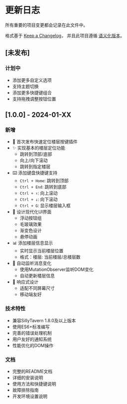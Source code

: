 # 更新日志

所有重要的项目变更都会记录在此文件中。

格式基于 [Keep a Changelog](https://keepachangelog.com/zh-CN/1.0.0/)，
并且此项目遵循 [语义化版本](https://semver.org/lang/zh-CN/)。

## [未发布]

### 计划中
- 添加更多自定义选项
- 支持主题切换
- 添加更多快捷键组合
- 支持拖拽调整按钮位置

## [1.0.0] - 2024-01-XX

### 新增
- 🎉 首次发布快速定位楼层按键插件
- ✨ 实现基本的楼层定位功能
  - 跳转到顶部/底部
  - 向上/向下滚动
  - 跳转到指定楼层
- ⌨️ 添加键盘快捷键支持
  - `Ctrl + Home`: 跳转到顶部
  - `Ctrl + End`: 跳转到底部
  - `Ctrl + ↑`: 向上滚动
  - `Ctrl + ↓`: 向下滚动
  - `Ctrl + G`: 显示楼层输入框
- 🎨 设计现代化UI界面
  - 浮动按钮组
  - 毛玻璃效果
  - 渐变色设计
  - 悬停动画
- 📊 添加楼层信息显示
  - 实时显示当前楼层位置
  - 格式：楼层: 当前楼层/总楼层数
- 🔄 自动监听消息变化
  - 使用MutationObserver监听DOM变化
  - 自动更新楼层信息
- 📱 响应式设计
  - 适配不同屏幕尺寸
  - 移动端友好

### 技术特性
- 兼容SillyTavern 1.8.0及以上版本
- 使用ES6+标准编写
- 完善的错误处理机制
- 用户友好的通知系统
- 性能优化的DOM操作

### 文档
- 完整的README文档
- 详细的安装说明
- 使用方法和快捷键说明
- 故障排除指南
- 开发环境设置说明



